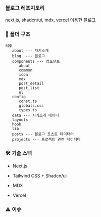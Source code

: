 ### 블로그 레포지토리

next.js, shadcn/ui, mdx, vercel 이용한 블로그

### 📂 폴더 구조

```
app
   about --- 자기소개
   blog  --- 블로그
   components --- 컴포넌트
      about
      common
      icon
      mdx
      post_detail
      post_list
      ul
   config
      const.ts
      globals.css
      types.ts
   data --- 자기소개 데이터
   layouts
   hook
   lib
   posts --- 블로그 포스트 데이터터
   projects --- 프로젝트 관련 데이터터
```

### 🛠️ 기술 스택

- Next.js

- Tailwind CSS + Shadcn/ui

- MDX

- Vercel

### ⚠️ 이슈
